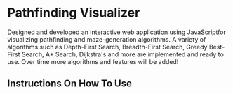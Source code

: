# Pathfinding Visualizer

Designed and developed an interactive web application using JavaScriptfor visualizing pathfinding and maze-generation algorithms. A variety of algorithms such as Depth-First Search, Breadth-First Search, Greedy Best-First Search, A* Search, Dijkstra's and more are implemented and ready to use. Over time more algorithms and features will be added!

## Instructions On How To Use


